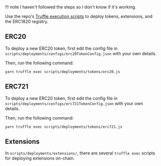 !!! note
    I haven't followed the steps so I don't know if it's working.

Use the repo's [Truffle execution scripts](https://github.com/ConsenSys/UniversalToken-extendable/tree/main/scripts/deployments) to deploy tokens, extensions, and the ERC1820 registry. 

## ERC20

To deploy a new ERC20 token, first edit the config file in `scripts/deployments/configs/erc20TokenConfig.json` with your own details. 

Then, run the following command:

```shell
yarn truffle exec scripts/deployments/tokens/erc20.js
```

## ERC721

To deploy a new ERC20 token, first edit the config file in `scripts/deployments/configs/erc721TokenConfig.json` with your own details. 

Then, run the following command:

```shell
yarn truffle exec scripts/deployments/tokens/erc721.js
```

## Extensions

In `scripts/deployments/extensions/`, there are several `truffle exec` scripts for deploying extensions on-chain. 
